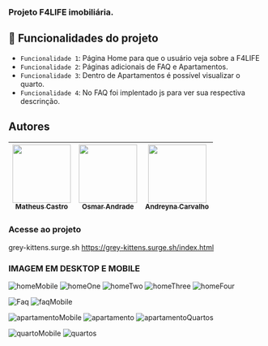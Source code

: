 ### Projeto F4LIFE imobiliária.

## :hammer: Funcionalidades do projeto
- `Funcionalidade 1`: Página Home para que o usuário veja sobre a F4LIFE
- `Funcionalidade 2`: Páginas adicionais de FAQ e Apartamentos.
- `Funcionalidade 3`: Dentro de Apartamentos é possível visualizar o quarto.
- `Funcionalidade 4`: No FAQ foi implentado js para ver sua respectiva descrinção.

## Autores

| [<img src="https://avatars.githubusercontent.com/u/94663972?v=4" width=115><br><sub>Matheus Castro</sub>](https://github.com/matheuscastro77) |  [<img src="https://avatars.githubusercontent.com/u/94729089?v=4" width=115><br><sub>Osmar Andrade</sub>](https://github.com/Osmar3005) |  [<img src="https://avatars.githubusercontent.com/u/87716793?v=4" width=115><br><sub>Andreyna Carvalho</sub>](https://github.com/andreyna1808) |
| :---: | :---: | :---: |


### Acesse ao projeto
grey-kittens.surge.sh
https://grey-kittens.surge.sh/index.html

### IMAGEM EM DESKTOP E MOBILE
![homeMobile](https://user-images.githubusercontent.com/87716793/148664332-76c4da71-0e26-40d7-92b2-e2bdc52a64e1.png)
![homeOne](https://user-images.githubusercontent.com/87716793/148664334-f08c9d04-3d44-46e2-8597-98920b790847.png)
![homeTwo](https://user-images.githubusercontent.com/87716793/148664337-31521674-7f9c-48a6-89e4-e810d87f5ca3.png)
![homeThree](https://user-images.githubusercontent.com/87716793/148664336-71adc7b0-d6b3-485a-88bd-a4cc6d56098b.png)
![homeFour](https://user-images.githubusercontent.com/87716793/148664331-f3794ed3-c601-479d-8c5e-cead468fb206.png)

![Faq](https://user-images.githubusercontent.com/87716793/148664328-1400f518-3ecd-4d85-916f-efcd54de3dc7.png)
![faqMobile](https://user-images.githubusercontent.com/87716793/148664329-1da913f7-6d30-4eb4-b00f-6271188cb5cb.png)

![apartamentoMobile](https://user-images.githubusercontent.com/87716793/148664326-d3e92aee-d76d-4780-98ae-c4b148664c79.png)
![apartamento](https://user-images.githubusercontent.com/87716793/148664325-1946e34f-ad5d-490e-a02e-48f9e3a15674.png)
![apartamentoQuartos](https://user-images.githubusercontent.com/87716793/148664327-80847b6d-8276-4caa-9f2c-0ca4ecf684f6.png)

![quartoMobile](https://user-images.githubusercontent.com/87716793/148664339-511ae4fe-1018-49c6-916c-0c6684df78c8.png)
![quartos](https://user-images.githubusercontent.com/87716793/148664340-090cda3c-2578-42bd-9b80-e29bd4eaf758.png)
